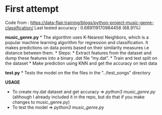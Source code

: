 # First attempt #

Code from : https://data-flair.training/blogs/python-project-music-genre-classification/
Last tested accuracy : 0.689119170984456 (68.91%)

**music_genre.py**
    * The algorithm uses K-Nearest Neighbors, which is a popular machine learning algorithm for regression and classification. It makes predictions on data points based on their similarity measures i.e distance between them.
    * Steps:
      * Extract features from the dataset and dump these features into a binary .dat file “my.dat”.
      * Train and test split on the dataset
      * Make prediction using KNN and get the accuracy on test data

**test.py**
    * Tests the model on the the files in the "../test_songs" directory

**USAGE**
  * To create my.dat dataset and get accuracy => *python3 music_genre.py* (although I already included it in the repo, but do that 
  if you make changes to music_genre.py)
  * To test the model => *python3 music_genre.py*